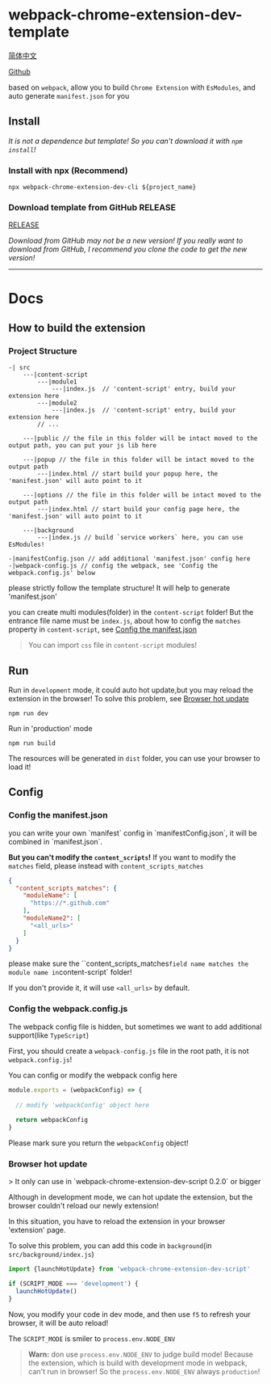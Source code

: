 # webpack-chrome-extension-dev-template
[简体中文](https://github.com/HuPeng333/webpack-chrome-extension-dev-template/blob/master/README.md)

[Github](https://github.com/HuPeng333/webpack-chrome-extension-dev-template)

based on `webpack`, allow you to build `Chrome Extension` with `EsModules`, and auto generate `manifest.json` for you 

## Install

*It is not a dependence but template! So you can't download it with `npm install`!*

### Install with npx (Recommend)
```shell
npx webpack-chrome-extension-dev-cli ${project_name}
```

### Download template from GitHub RELEASE
[RELEASE](https://github.com/HuPeng333/webpack-chrome-extension-dev-template/releases)

*Download from GitHub may not be a new version! If you really want to download from GitHub, I recommend you clone the code to get the new version!*

___

# Docs

## How to build the extension

### Project Structure

```text
-| src
    ---|content-script
        ---|module1
            ---|index.js  // 'content-script' entry, build your extension here
        ---|module2
            ---|index.js  // 'content-script' entry, build your extension here
        // ... 
        
    ---|public // the file in this folder will be intact moved to the output path, you can put your js lib here
    
    ---|popup // the file in this folder will be intact moved to the output path
        ---|index.html // start build your popup here, the 'manifest.json' will auto point to it
        
    ---|options // the file in this folder will be intact moved to the output path
        ---|index.html // start build your config page here, the 'manifest.json' will auto point to it
        
    ---|background
        ---|index.js // build `service workers` here, you can use EsModules!
        
-|manifestConfig.json // add additional 'manifest.json' config here
-|webpack-config.js // config the webpack, see 'Config the webpack.config.js' below
```

please strictly follow the template structure! It will help to generate 'manifest.json'

you can create multi modules(folder) in the `content-script` folder!
But the entrance file name must be `index.js`, about how to config the `matches` property in `content-script`,
see [Config the manifest.json](#manifest-config)

> You can import `css` file in `content-script` modules!

## Run
Run in `development` mode, it could auto hot update,but you may reload the extension in the browser! 
To solve this problem, see [Browser hot update](#hot-update)
```shell
npm run dev
```

Run in 'production' mode
```shell
npm run build
```

The resources will be generated in `dist` folder, you can use your browser to load it!

## Config
<h3 id="manifest-config">Config the manifest.json</h3>
you can write your own `manifest` config in `manifestConfig.json`, it will be combined in `manifest.json`.

**But you can't modify the `content_scripts`!** If you want to modify the `matches` field, please instead with `content_scripts_matches` 
```json
{
  "content_scripts_matches": {
    "moduleName": [
      "https://*.github.com"
    ],
    "moduleName2": [
      "<all_urls>"
    ]
  }
}
```

please make sure the ``content_scripts_matches` field name matches the module name in `content-script` folder!

If you don't provide it, it will use `<all_urls>` by default.

### Config the webpack.config.js

The webpack config file is hidden, but sometimes we want to add additional support(like `TypeScript`)

First, you should create a `webpack-config.js` file in the root path, it is not `webpack.config.js`! 

You can config or modify the webpack config here
```js
module.exports = (webpackConfig) => {
  
  // modify 'webpackConfig' object here
  
  return webpackConfig
}
```

Please mark sure you return the `webpackConfig` object!

<h3 id="hot-update">Browser hot update</h3>
> It only can use in `webpack-chrome-extension-dev-script 0.2.0` or bigger

Although in development mode, we can hot update the extension, but the browser couldn't reload
our newly extension!

In this situation, you have to reload the extension in your browser 'extension' page.

To solve this problem, you can add this code in `background`(in `src/background/index.js`)

```javascript
import {launchHotUpdate} from 'webpack-chrome-extension-dev-script'

if (SCRIPT_MODE === 'development') {
  launchHotUpdate()
}
```

Now, you modify your code in dev mode, and then use `f5` to refresh your browser, it will be auto reload!

The `SCRIPT_MODE` is smiler to `process.env.NODE_ENV`

> **Warn:** don use `process.env.NODE_ENV` to judge build mode! Because the extension, which is build with development mode in webpack, 
can't run in browser! So the `process.env.NODE_ENV` always `production`!

